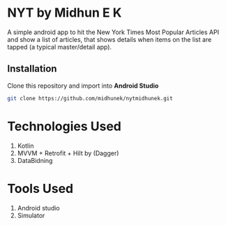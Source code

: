 # NYT by Midhun E K
A simple android app to hit the New York Times Most Popular Articles API and show a list of articles, that shows details when items on the list are tapped (a typical master/detail app).

## Installation
Clone this repository and import into **Android Studio**
```bash
git clone https://github.com/midhunek/nytmidhunek.git
```

# Technologies Used
  1. Kotlin
  2. MVVM + Retrofit + Hilt by (Dagger)
  4. DataBidning
  
# Tools Used
  1. Android studio
  2. Simulator
  
  
  
